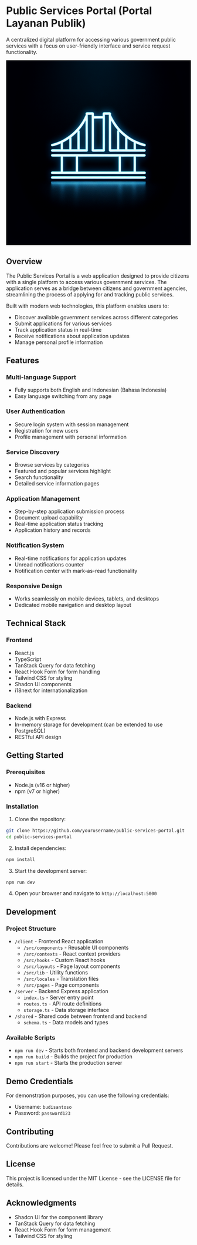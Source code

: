 # Public Services Portal (Portal Layanan Publik)

A centralized digital platform for accessing various government public services with a focus on user-friendly interface and service request functionality.

![Portal Layanan Publik](/generated-icon.png)

## Overview

The Public Services Portal is a web application designed to provide citizens with a single platform to access various government services. The application serves as a bridge between citizens and government agencies, streamlining the process of applying for and tracking public services.

Built with modern web technologies, this platform enables users to:
- Discover available government services across different categories
- Submit applications for various services
- Track application status in real-time
- Receive notifications about application updates
- Manage personal profile information

## Features

### Multi-language Support
- Fully supports both English and Indonesian (Bahasa Indonesia)
- Easy language switching from any page

### User Authentication
- Secure login system with session management
- Registration for new users
- Profile management with personal information

### Service Discovery
- Browse services by categories
- Featured and popular services highlight
- Search functionality
- Detailed service information pages

### Application Management
- Step-by-step application submission process
- Document upload capability
- Real-time application status tracking
- Application history and records

### Notification System
- Real-time notifications for application updates
- Unread notifications counter
- Notification center with mark-as-read functionality

### Responsive Design
- Works seamlessly on mobile devices, tablets, and desktops
- Dedicated mobile navigation and desktop layout

## Technical Stack

### Frontend
- React.js
- TypeScript
- TanStack Query for data fetching
- React Hook Form for form handling
- Tailwind CSS for styling
- Shadcn UI components
- i18next for internationalization

### Backend
- Node.js with Express
- In-memory storage for development (can be extended to use PostgreSQL)
- RESTful API design

## Getting Started

### Prerequisites
- Node.js (v16 or higher)
- npm (v7 or higher)

### Installation

1. Clone the repository:
```bash
git clone https://github.com/yourusername/public-services-portal.git
cd public-services-portal
```

2. Install dependencies:
```bash
npm install
```

3. Start the development server:
```bash
npm run dev
```

4. Open your browser and navigate to `http://localhost:5000`

## Development

### Project Structure
- `/client` - Frontend React application
  - `/src/components` - Reusable UI components
  - `/src/contexts` - React context providers
  - `/src/hooks` - Custom React hooks
  - `/src/layouts` - Page layout components
  - `/src/lib` - Utility functions
  - `/src/locales` - Translation files
  - `/src/pages` - Page components
- `/server` - Backend Express application
  - `index.ts` - Server entry point
  - `routes.ts` - API route definitions
  - `storage.ts` - Data storage interface
- `/shared` - Shared code between frontend and backend
  - `schema.ts` - Data models and types

### Available Scripts
- `npm run dev` - Starts both frontend and backend development servers
- `npm run build` - Builds the project for production
- `npm run start` - Starts the production server

## Demo Credentials

For demonstration purposes, you can use the following credentials:
- Username: `budisantoso`
- Password: `password123`

## Contributing

Contributions are welcome! Please feel free to submit a Pull Request.

## License

This project is licensed under the MIT License - see the LICENSE file for details.

## Acknowledgments

- Shadcn UI for the component library
- TanStack Query for data fetching
- React Hook Form for form management
- Tailwind CSS for styling
